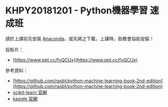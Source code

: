 # KHPY20181201 - Python機器學習 速成班

請於上課前先安裝 [Anaconda](https://www.anaconda.com/download/)，或先將之下載，上課時，助教會協助安裝！

投影片：

* [https://www.ppt.cc/fvQCUx](https://www.ppt.cc/fvQCUx)

參考資料：

* [https://github.com/rasbt/python-machine-learning-book-2nd-edition](https://github.com/rasbt/python-machine-learning-book-2nd-edition)
* [scikit-learn 官網](https://scikit-learn.org/stable/)
* [kaggle 官網](https://www.kaggle.com/)